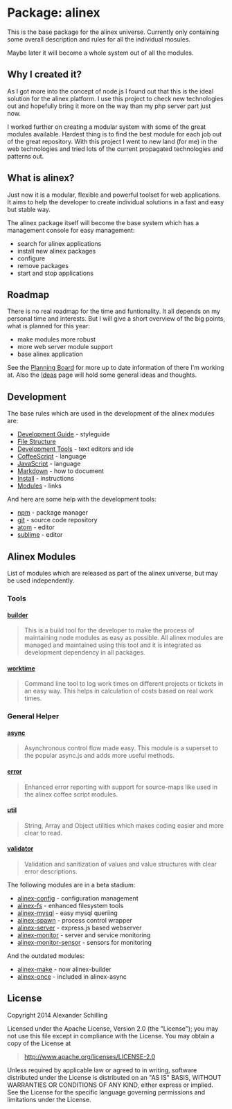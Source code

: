 Package: alinex
=================================================

This is the base package for the alinex universe. Currently only
containing some overall description and rules for all the individual mosules.

Maybe later it will become a whole system out of all the modules.


Why I created it?
-------------------------------------------------

As I got more into the concept of node.js I found out that this is the ideal
solution for the alinex platform. I use this project to check new technologies
out and hopefully bring it more on the way than my php server part just now.

I worked further on creating a modular system with some of the great modules
available. Hardest thing is to find the best module for each job out of the
great repository.
With this project I went to new land (for me) in the web technologies and tried
lots of the current propagated technologies and patterns out.


What is alinex?
-------------------------------------------------

Just now it is a modular, flexible and powerful toolset for web applications.
It aims to help the developer to create individual solutions in a fast and easy
but stable way.

The alinex package itself will become the base system which has a management
console for easy management:

- search for alinex applications
- install new alinex packages
- configure
- remove packages
- start and stop applications


Roadmap
-------------------------------------------------

There is no real roadmap for the time and funtionality. It all depends on my
personal time and interests. But I will give a short overview of the big
points, what is planned for this year:

- make modules more robust
- more web server module support
- base alinex application

See the [Planning Board](https://trello.com/b/lOY5hCx7/node-js) for more up to
date information of there I'm working at. Also the [Ideas](src/doc/ideas.md)
page will hold some general ideas and thoughts.


Development
-------------------------------------------------

The base rules which are used in the development of the alinex modules are:

- [Development Guide](src/doc/developguide.md) - styleguide
- [File Structure](src/doc/filestructure.md)
- [Development Tools](src/doc/developtools.md) - text editors and ide
- [CoffeeScript](src/doc/coffee.md) - language
- [JavaScript](src/doc/javascript.md) - language
- [Markdown](src/doc/markdown.md) - how to document
- [Install](src/doc/install.md) - instructions
- [Modules](src/doc/modules.md) - links

And here are some help with the development tools:

- [npm](src/doc/npm.md) - package manager
- [git](src/doc/git.md) - source code repository
- [atom](src/doc/atom.md) - editor
- [sublime](src/doc/sublime.md) - editor


Alinex Modules
-------------------------------------------------

List of modules which are released as part of the alinex universe, but may be
used independently.

### Tools

#### [builder](https://alinex.github.io/node-builder/)
> This is a build tool for the developer to make the process of maintaining node
> modules as easy as possible. All alinex modules are managed and maintained using
> this tool and it is integrated as development dependency in all packages.

#### [worktime](https://alinex.github.io/node-worktime/)
> Command line tool to log work times on different projects or tickets in an easy
> way. This helps in calculation of costs based on real work times.

### General Helper

#### [async](https://alinex.github.io/node-async/)
> Asynchronous control flow made easy. This module is a superset to the popular
> async.js and adds more useful methods.

#### [error](https://alinex.github.io/node-error/)
> Enhanced error reporting with support for source-maps like used in the alinex
> coffee script modules.

#### [util](https://alinex.github.io/node-util/)
> String, Array and Object utilities which makes coding easier and more clear to read.

#### [validator](https://alinex.github.io/node-validator/)
> Validation and sanitization of values and value structures with clear error descriptions.


The following modules are in a beta stadium:

- [alinex-config](https://alinex.github.io/node-config/) - configuration management
- [alinex-fs](https://alinex.github.io/node-fs/) - enhanced filesystem tools
- [alinex-mysql](https://alinex.github.io/node-mysql/) - easy mysql queriing
- [alinex-spawn](https://alinex.github.io/node-spawn/) - process control wrapper
- [alinex-server](https://alinex.github.io/node-config/) -
  express.js based webserver
- [alinex-monitor](https://alinex.github.io/node-monitor/) -
  server and service monitoring
- [alinex-monitor-sensor](https://alinex.github.io/node-monitor-sensor/) -
  sensors for monitoring

And the outdated modules:

- [alinex-make](https://alinex.github.io/node-make/) - now alinex-builder
- [alinex-once](https://alinex.github.io/node-once/) - included in alinex-async


License
-------------------------------------------------

Copyright 2014 Alexander Schilling

Licensed under the Apache License, Version 2.0 (the "License");
you may not use this file except in compliance with the License.
You may obtain a copy of the License at

>  <http://www.apache.org/licenses/LICENSE-2.0>

Unless required by applicable law or agreed to in writing, software
distributed under the License is distributed on an "AS IS" BASIS,
WITHOUT WARRANTIES OR CONDITIONS OF ANY KIND, either express or implied.
See the License for the specific language governing permissions and
limitations under the License.
